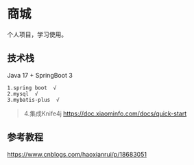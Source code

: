 # 商城
个人项目，学习使用。

## 技术栈

Java 17 + SpringBoot 3
```shell
1.spring boot  √
2.mysql  √
3.mybatis-plus  √
```

> 4.集成Knife4j https://doc.xiaominfo.com/docs/quick-start
> 



## 参考教程
https://www.cnblogs.com/haoxianrui/p/18683051